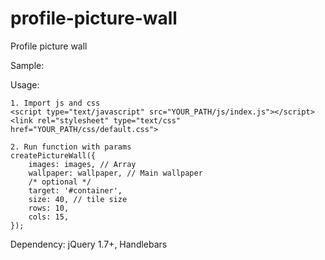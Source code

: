 # profile-picture-wall
Profile picture wall

Sample:


Usage:
```
1. Import js and css
<script type="text/javascript" src="YOUR_PATH/js/index.js"></script>
<link rel="stylesheet" type="text/css" href="YOUR_PATH/css/default.css">

2. Run function with params
createPictureWall({
    images: images, // Array
    wallpaper: wallpaper, // Main wallpaper
    /* optional */
    target: '#container',
    size: 40, // tile size
    rows: 10,
    cols: 15,
});
```

Dependency: jQuery 1.7+, Handlebars

